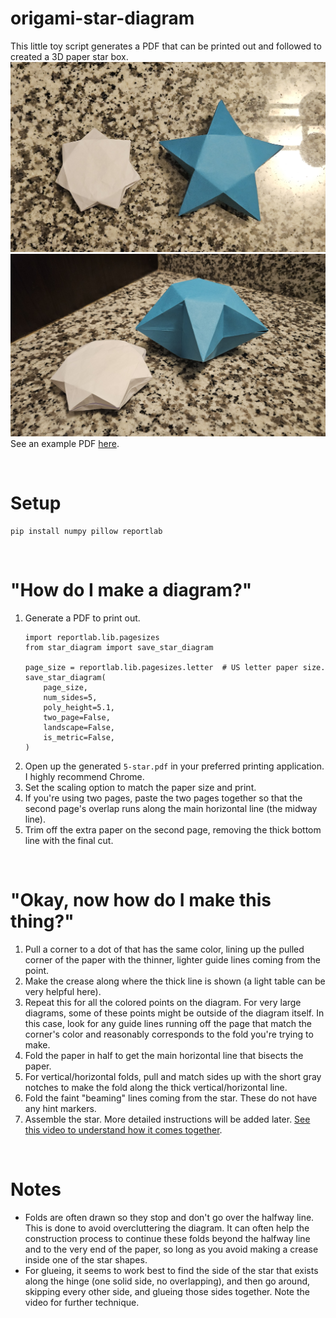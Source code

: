 # origami-star-diagram
This little toy script generates a PDF that can be printed out and followed to created a 3D paper star box.
![](https://github.com/travisgk/origami-star-diagram/blob/main/example-outputs/stars-1.jpg?raw=true)
![](https://github.com/travisgk/origami-star-diagram/blob/main/example-outputs/stars-3.jpg?raw=true)
See an example PDF [here](https://github.com/travisgk/origami-star-diagram/blob/main/example-outputs/5-star.pdf).

<br>

# Setup
```
pip install numpy pillow reportlab
```

<br>

# "How do I make a diagram?"
1) Generate a PDF to print out.
   ```
   import reportlab.lib.pagesizes
   from star_diagram import save_star_diagram
   
   page_size = reportlab.lib.pagesizes.letter  # US letter paper size.
   save_star_diagram(
       page_size,
       num_sides=5,
       poly_height=5.1,
       two_page=False,
       landscape=False,
       is_metric=False,
   )
   ```
2) Open up the generated `5-star.pdf` in your preferred printing application. I highly recommend Chrome.
3) Set the scaling option to match the paper size and print.
4) If you're using two pages, paste the two pages together so that the second page's overlap runs along the main horizontal line (the midway line).
5) Trim off the extra paper on the second page, removing the thick bottom line with the final cut.

<br>

# "Okay, now how do I make this thing?"
1) Pull a corner to a dot of that has the same color, lining up the pulled corner of the paper with the thinner, lighter guide lines coming from the point.
2) Make the crease along where the thick line is shown (a light table can be very helpful here).
3) Repeat this for all the colored points on the diagram. For very large diagrams, some of these points might be outside of the diagram itself. In this case, look for any guide lines running off the page that match the corner's color and reasonably corresponds to the fold you're trying to make.
4) Fold the paper in half to get the main horizontal line that bisects the paper.
5) For vertical/horizontal folds, pull and match sides up with the short gray notches to make the fold along the thick vertical/horizontal line.
6) Fold the faint "beaming" lines coming from the star. These do not have any hint markers.
7) Assemble the star. More detailed instructions will be added later. [See this video to understand how it comes together](https://www.youtube.com/watch?v=gcgAhG46NYM).

<br>

# Notes
- Folds are often drawn so they stop and don't go over the halfway line. This is done to avoid overcluttering the diagram. It can often help the construction process to continue these folds beyond the halfway line and to the very end of the paper, so long as you avoid making a crease inside one of the star shapes.
- For glueing, it seems to work best to find the side of the star that exists along the hinge (one solid side, no overlapping), and then go around, skipping every other side, and glueing those sides together. Note the video for further technique.
